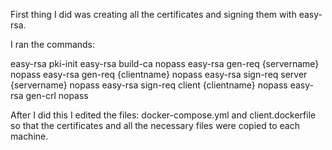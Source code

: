 
First thing I did was creating all the certificates and signing them with easy-rsa.

I ran the commands:

easy-rsa pki-init
easy-rsa build-ca nopass
easy-rsa gen-req {servername} nopass
easy-rsa gen-req {clientname} nopass
easy-rsa sign-req server {servername} nopass
easy-rsa sign-req client {clientname} nopass
easy-rsa gen-crl nopass


After I did this I edited the files: docker-compose.yml and client.dockerfile
so that the certificates and all the necessary files were copied to each machine.

